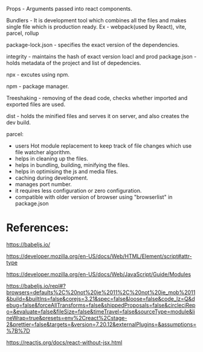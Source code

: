 Props - Arguments passed into react components.

Bundlers - It is development tool which combines all the files and makes single file which is production ready. Ex - webpack(used by React), vite, parcel, rollup

package-lock.json - specifies the exact version of the dependencies.

integrity - maintains the hash of exact version loacl and prod
package.json - holds metadata of the project and list of depedencies.

npx - excutes using npm.

npm - package manager.

Treeshaking - removing of the dead code, checks whether imported and exported files are used.

dist - holds the minified files and serves it on server, and also creates the dev build.

parcel:

- users Hot module replacement to keep track of file changes which use file watcher algorithm.
- helps in cleaning up the files.
- helps in bundling, building, minifying the files.
- helps in optimising the js and media files.
- caching during development.
- manages port number.
- it requires less configuration or zero configuration.
- compatible with older version of browser using "browserlist" in package.json

# References:
https://babeljs.io/

https://developer.mozilla.org/en-US/docs/Web/HTML/Element/script#attr-type

https://developer.mozilla.org/en-US/docs/Web/JavaScript/Guide/Modules

https://babeljs.io/repl#?browsers=defaults%2C%20not%20ie%2011%2C%20not%20ie_mob%2011&build=&builtIns=false&corejs=3.21&spec=false&loose=false&code_lz=Q&debug=false&forceAllTransforms=false&shippedProposals=false&circleciRepo=&evaluate=false&fileSize=false&timeTravel=false&sourceType=module&lineWrap=true&presets=env%2Creact%2Cstage-2&prettier=false&targets=&version=7.20.12&externalPlugins=&assumptions=%7B%7D

https://reactjs.org/docs/react-without-jsx.html
